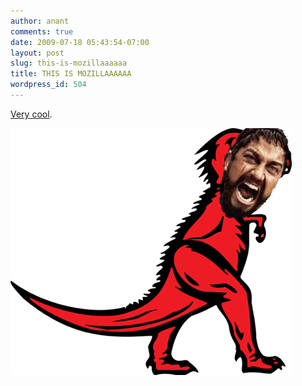 ```yaml
---
author: anant
comments: true
date: 2009-07-18 05:43:54-07:00
layout: post
slug: this-is-mozillaaaaaa
title: THIS IS MOZILLAAAAAA
wordpress_id: 504
---
```


[Very cool](http://blog.mozilla.com/sean/2009/07/17/250/).

[![Mozillaaaa](/images/2009/mozillaaaaa.png)](/images/2009/mozillaaaaa.png)

